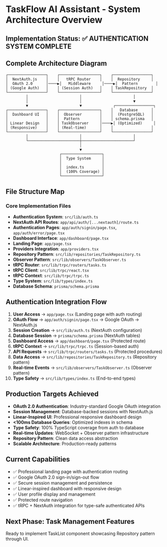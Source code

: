 # TaskFlow AI Assistant - System Architecture Overview

## Implementation Status: ✅ AUTHENTICATION SYSTEM COMPLETE

## Complete Architecture Diagram

```
┌─────────────────┐    ┌──────────────────┐    ┌─────────────────┐
│  NextAuth.js    │    │   tRPC Router    │    │  Repository     │
│  OAuth 2.0      │────▶│   Middleware     │────▶│  Pattern        │
│ (Google Auth)   │    │ (Session Auth)   │    │ TaskRepository  │
└─────────────────┘    └──────────────────┘    └─────────────────┘
         │                       │                       │
         │                       │                       ▼
         ▼                       ▼              ┌─────────────────┐
┌─────────────────┐    ┌──────────────────┐    │   Database      │
│  Dashboard UI   │    │  Observer        │    │  (PostgreSQL)   │
│                 │    │  Pattern         │    │ schema.prisma   │
│ Linear Design   │    │ TaskObserver     │────▶│ (Optimized)     │
│ (Responsive)    │    │ (Real-time)      │    │                 │
└─────────────────┘    └──────────────────┘    └─────────────────┘
         │                       │                       │
         └───────────────────────┼───────────────────────┘
                                 │
                                 ▼
                        ┌──────────────────┐
                        │  Type System     │
                        │                  │
                        │  index.ts        │
                        │  (100% Coverage) │
                        └──────────────────┘
```

## File Structure Map

### Core Implementation Files

- **Authentication System**: `src/lib/auth.ts`
- **NextAuth API Routes**: `app/api/auth/[...nextauth]/route.ts`
- **Authentication Pages**: `app/auth/signin/page.tsx`, `app/auth/error/page.tsx`
- **Dashboard Interface**: `app/dashboard/page.tsx`
- **Landing Page**: `app/page.tsx`
- **Providers Integration**: `app/providers.tsx`
- **Repository Pattern**: `src/lib/repositories/TaskRepository.ts`
- **Observer Pattern**: `src/lib/observers/TaskObserver.ts`
- **tRPC Router**: `src/lib/trpc/routers/tasks.ts`
- **tRPC Client**: `src/lib/trpc/react.tsx`
- **tRPC Context**: `src/lib/trpc/trpc.ts`
- **Type System**: `src/lib/types/index.ts`
- **Database Schema**: `prisma/schema.prisma`

## Authentication Integration Flow

1. **User Access** → `app/page.tsx` (Landing page with auth routing)
2. **OAuth Flow** → `app/auth/signin/page.tsx` → Google OAuth → NextAuth.js
3. **Session Creation** → `src/lib/auth.ts` (NextAuth configuration)
4. **Database Session** → `prisma/schema.prisma` (NextAuth tables)
5. **Dashboard Access** → `app/dashboard/page.tsx` (Protected route)
6. **tRPC Context** → `src/lib/trpc/trpc.ts` (Session-based auth)
7. **API Requests** → `src/lib/trpc/routers/tasks.ts` (Protected procedures)
8. **Data Access** → `src/lib/repositories/TaskRepository.ts` (Repository pattern)
9. **Real-time Events** → `src/lib/observers/TaskObserver.ts` (Observer pattern)
10. **Type Safety** → `src/lib/types/index.ts` (End-to-end types)

## Production Targets Achieved

- **OAuth 2.0 Authentication**: Industry-standard Google OAuth integration
- **Session Management**: Database-backed sessions with NextAuth.js
- **Linear-Inspired UI**: Professional responsive dashboard design
- **<100ms Database Queries**: Optimized indexes in schema
- **Type Safety**: 100% TypeScript coverage from auth to database
- **Real-time Updates**: WebSocket + Observer pattern infrastructure
- **Repository Pattern**: Clean data access abstraction
- **Scalable Architecture**: Production-ready patterns

## Current Capabilities

- ✅ Professional landing page with authentication routing
- ✅ Google OAuth 2.0 sign-in/sign-out flow
- ✅ Secure session management and persistence
- ✅ Linear-inspired dashboard with responsive design
- ✅ User profile display and management
- ✅ Protected route navigation
- ✅ tRPC + NextAuth integration for type-safe authenticated APIs

## Next Phase: Task Management Features

Ready to implement TaskList component showcasing Repository pattern through UI.
